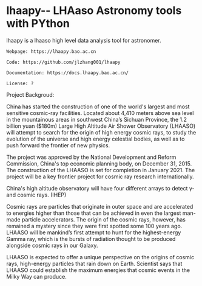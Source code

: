 # lhaapy-- LHAaso Astronomy tools with PYthon

lhaapy is a lhaaso high level data analysis tool for astronomer. 
    
    Webpage: https://lhaapy.bao.ac.cn
    
    Code: https://github.com/jlzhang001/lhaapy
    
    Documentation: https://docs.lhaapy.bao.ac.cn/
    
    License: ?


Project Backgroud:   

China has started the construction of one of the world's largest and most sensitive cosmic-ray facilities. Located about 4,410 meters above sea level in the mountainous areas in southwest China’s Sichuan Province, the 1.2 billion yuan ($180m) Large High Altitude Air Shower Observatory (LHAASO) will attempt to search for the origin of high energy cosmic rays, to study the evolution of the universe and high energy celestial bodies, as well as to push forward the frontier of new physics.

The project was approved by the National Development and Reform Commission, China's top economic planning body, on December 31, 2015. The construction of the LHAASO is set for completion in January 2021. The project will be a key frontier project for cosmic ray research internationally.

China's high altitude observatory will have four different arrays to detect γ- and cosmic rays. (IHEP)

Cosmic rays are particles that originate in outer space and are accelerated to energies higher than those that can be achieved in even the largest man-made particle accelerators. The origin of the cosmic rays, however, has remained a mystery since they were first spotted some 100 years ago. LHAASO will be mankind’s first attempt to hunt for the highest-energy Gamma ray, which is the bursts of radiation thought to be produced alongside cosmic rays in our Galaxy.

LHAASO is expected to offer a unique perspective on the origins of cosmic rays, high-energy particles that rain down on Earth. Scientist says that LHAASO could establish the maximum energies that cosmic events in the Milky Way can produce. 
